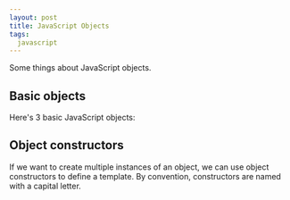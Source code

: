 ```yaml
---
layout: post
title: JavaScript Objects
tags:
  javascript
---
```


Some things about JavaScript objects.


## Basic objects
Here's 3 basic JavaScript objects:
<script src="https://jsfiddle.net/lthr/36assx8r/2/embed/js,result/"></script>

## Object constructors
If we want to create multiple instances of an object, we can use object constructors to define a template. By convention, constructors are named with a capital letter.
<script src="https://jsfiddle.net/lthr/qz6dq6t2/5/embed/js,result/"></script>
